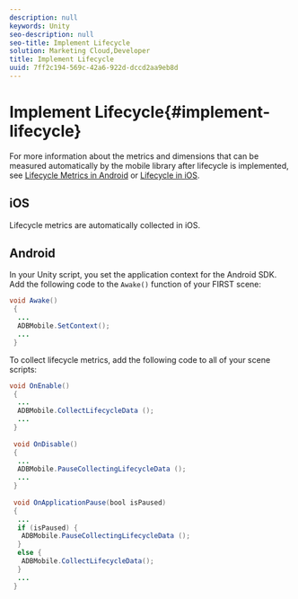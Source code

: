 ```yaml
---
description: null
keywords: Unity
seo-description: null
seo-title: Implement Lifecycle
solution: Marketing Cloud,Developer
title: Implement Lifecycle
uuid: 7ff2c194-569c-42a6-922d-dccd2aa9eb8d
---
```


# Implement Lifecycle{#implement-lifecycle}

For more information about the metrics and dimensions that can be measured automatically by the mobile library after lifecycle is implemented, see [Lifecycle Metrics in Android](/help/android/metrics.md) or [Lifecycle in iOS](/help/ios/metrics.md).

## iOS

Lifecycle metrics are automatically collected in iOS.

## Android

In your Unity script, you set the application context for the Android SDK. Add the following code to the `Awake()` function of your FIRST scene:

```java
void Awake()
 {
  ...
  ADBMobile.SetContext();
  ...
 }
```

To collect lifecycle metrics, add the following code to all of your scene scripts:

```java
void OnEnable()
 {
  ...
  ADBMobile.CollectLifecycleData (); 
  ...
 }
 
 void OnDisable()
 {
  ...
  ADBMobile.PauseCollectingLifecycleData (); 
  ...
 }
  
 void OnApplicationPause(bool isPaused) 
 {
  ...
  if (isPaused) {
   ADBMobile.PauseCollectingLifecycleData (); 
  }  
  else {
   ADBMobile.CollectLifecycleData(); 
  }
  ...
 }

```

